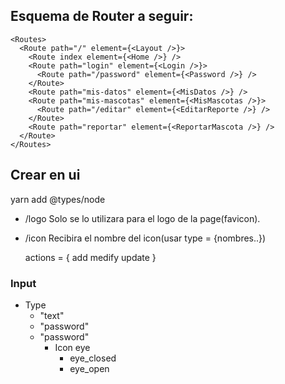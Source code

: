 ## Esquema de Router a seguir:

    <Routes>
      <Route path="/" element={<Layout />}>
        <Route index element={<Home />} />
        <Route path="login" element={<Login />}>
          <Route path="/password" element={<Password />} />
        </Route>
        <Route path="mis-datos" element={<MisDatos />} />
        <Route path="mis-mascotas" element={<MisMascotas />}>
          <Route path="/editar" element={<EditarReporte />} />
        </Route>
        <Route path="reportar" element={<ReportarMascota />} />
      </Route>
    </Routes>

## Crear en ui

yarn add @types/node

- /logo
  Solo se lo utilizara para el logo de la page(favicon).
  <Logo />

- /icon
  Recibira el nombre del icon(usar type = {nombres..})
  <Icon nombre="add">

  actions = {
  add
  medify
  update
  }

### Input

- Type
  - "text"
  - "password"
  - "password"
    - Icon eye
      - eye_closed
      - eye_open
